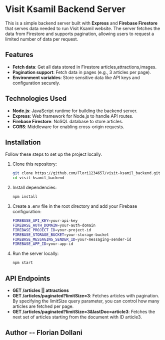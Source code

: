 # Visit Ksamil Backend Server

This is a simple backend server built with **Express** and **Firebase Firestore** that serves data needed to run Visit Ksamil website. The server fetches the data from Firestore and supports pagination, allowing users to request a limited number of data per request.

## Features

- **Fetch data**: Get all data stored in Firestore articles,attractions,images.
- **Pagination support**: Fetch data in pages (e.g., 3 articles per page).
- **Environment variables**: Store sensitive data like API keys and configuration securely.

## Technologies Used

- **Node.js**: JavaScript runtime for building the backend server.
- **Express**: Web framework for Node.js to handle API routes.
- **Firebase Firestore**: NoSQL database to store articles.
- **CORS**: Middleware for enabling cross-origin requests.

## Installation

Follow these steps to set up the project locally.

1. Clone this repository:
   ```bash
   git clone https://github.com/Flori1234657/visit-ksamil_backend.git
   cd visit-ksamil_backend

2. Install dependencies:
   ```bash
   npm install

3. Create a .env file in the root directory and add your Firebase configuration:
   ```bash
   FIREBASE_API_KEY=your-api-key
   FIREBASE_AUTH_DOMAIN=your-auth-domain
   FIREBASE_PROJECT_ID=your-project-id
   FIREBASE_STORAGE_BUCKET=your-storage-bucket
   FIREBASE_MESSAGING_SENDER_ID=your-messaging-sender-id
   FIREBASE_APP_ID=your-app-id

4. Run the server locally:
   ```bash
   npm start


## API Endpoints

- **GET /articles || attractions**
- **GET /articles/paginated?limitSize=3**: Fetches articles with pagination. By specifying the limitSize query parameter, you can control how many articles are fetched per page.
- **GET /articles/paginated?limitSize=3&lastDoc=article3**: Fetches the next set of articles starting from the document with ID article3.

## Author -- Florian Dollani
